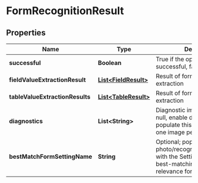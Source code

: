 
# FormRecognitionResult

## Properties
Name | Type | Description | Notes
------------ | ------------- | ------------- | -------------
**successful** | **Boolean** | True if the operation was successful, false otherwise |  [optional]
**fieldValueExtractionResult** | [**List&lt;FieldResult&gt;**](FieldResult.md) | Result of form field OCR data extraction |  [optional]
**tableValueExtractionResults** | [**List&lt;TableResult&gt;**](TableResult.md) | Result of form table OCR data extraction |  [optional]
**diagnostics** | **List&lt;String&gt;** | Diagnostic images - default is null, enable diagnostics&#x3D;true to populate this parameter with one image per field |  [optional]
**bestMatchFormSettingName** | **String** | Optional; populated when using photo/recognize/form/advanced with the Setting Name of the best-matching highest-relevance form |  [optional]



